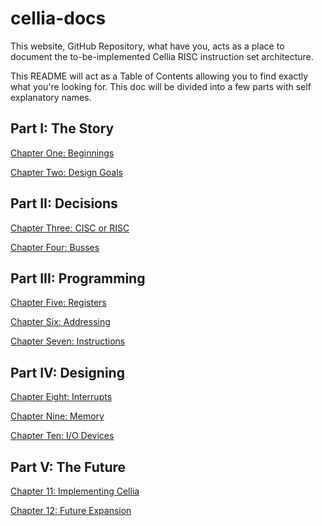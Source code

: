 # cellia-docs

This website, GitHub Repository, what have you, acts as a place to document the to-be-implemented Cellia RISC instruction set architecture.

This README will act as a Table of Contents allowing you to find exactly what you're looking for. This doc will be divided into a few parts with self explanatory names.

## Part I: The Story

[Chapter One: Beginnings](part1/beginnings.md)

[Chapter Two: Design Goals](part1/design_goals.md)

## Part II: Decisions

[Chapter Three: CISC or RISC](part2/cisc_or_risc.md)

[Chapter Four: Busses](part2/busses.md)

## Part III: Programming

[Chapter Five: Registers](part3/registers.md)

[Chapter Six: Addressing](part3/addressing.md)

[Chapter Seven: Instructions](part3/instructions.md)

## Part IV: Designing

[Chapter Eight: Interrupts](part4/interrupts.md)

[Chapter Nine: Memory](part4/memory.md)

[Chapter Ten: I/O Devices](part4/io_devices.md)

## Part V: The Future

[Chapter 11: Implementing Cellia](part5/implementing_cellia.md)

[Chapter 12: Future Expansion](part5/future_expansion.md)
